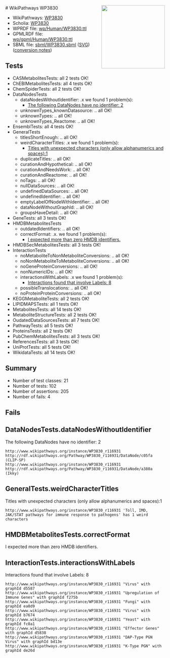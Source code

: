 <img style="float: right; width: 200px" src="../logo.png" />
# WikiPathways WP3830

* WikiPathways: [WP3830](https://identifiers.org/wikipathways:WP3830)
* Scholia: [WP3830](https://scholia.toolforge.org/wikipathways/WP3830)
* WPRDF file: [wp/Human/WP3830.ttl](../wp/Human/WP3830.ttl)
* GPMLRDF file: [wp/gpml/Human/WP3830.ttl](../wp/gpml/Human/WP3830.ttl)
* SBML file: [sbml/WP3830.sbml](../sbml/WP3830.sbml) ([SVG](../sbml/WP3830.svg)) ([conversion notes](../sbml/WP3830.txt))

## Tests
* CASMetabolitesTests: all 2 tests OK!
* ChEBIMetabolitesTests: all 4 tests OK!
* ChemSpiderTests: all 2 tests OK!
* DataNodesTests
    * dataNodesWithoutIdentifier: .x we found 1 problem(s):
        * [The following DataNodes have no identifier: 2](#d2d32fa1)
    * unknownTypes_knownDatasource: .. all OK!
    * unknownTypes: .. all OK!
    * unknownTypes_Reactome: .. all OK!
* EnsemblTests: all 4 tests OK!
* GeneralTests
    * titlesShortEnough: .. all OK!
    * weirdCharacterTitles: .x we found 1 problem(s):
        * [Titles with unexpected characters (only allow alphanumerics and spaces):1](#fda87b3f)
    * duplicateTitles: .. all OK!
    * curationAndHypothetical: .. all OK!
    * curationAndNeedsWork: .. all OK!
    * curationAndReactome: .. all OK!
    * noTags: .. all OK!
    * nullDataSources: .. all OK!
    * undefinedDataSources: .. all OK!
    * undefinedIdentifier: .. all OK!
    * emptyLabelOfNodeWithIdentifier: .. all OK!
    * dataNodeWithoutGraphId: .. all OK!
    * groupsHaveDetail: .. all OK!
* GeneTests: all 3 tests OK!
* HMDBMetabolitesTests
    * outdatedIdentifiers: .. all OK!
    * correctFormat: .x. we found 1 problem(s):
        * [I expected more than zero HMDB identifiers.](#ad154c1e)
* HMDBSecMetabolitesTests: all 3 tests OK!
* InteractionTests
    * noMetaboliteToNonMetaboliteConversions: .. all OK!
    * noNonMetaboliteToMetaboliteConversions: .. all OK!
    * noGeneProteinConversions: .. all OK!
    * nonNumericIDs: .. all OK!
    * interactionsWithLabels: .x we found 1 problem(s):
        * [Interactions found that involve Labels: 8](#630d267f)
    * possibleTranslocations: .. all OK!
    * noProteinProteinConversions: .. all OK!
* KEGGMetaboliteTests: all 2 tests OK!
* LIPIDMAPSTests: all 1 tests OK!
* MetabolitesTests: all 14 tests OK!
* MetaboliteStructureTests: all 2 tests OK!
* OudatedDataSourcesTests: all 7 tests OK!
* PathwayTests: all 5 tests OK!
* ProteinsTests: all 2 tests OK!
* PubChemMetabolitesTests: all 3 tests OK!
* ReferencesTests: all 3 tests OK!
* UniProtTests: all 5 tests OK!
* WikidataTests: all 14 tests OK!


## Summary

* Number of test classes: 21
* Number of tests: 102
* Number of assertions: 205
* Number of fails: 4

## Fails

<a name="d2d32fa1" />

## DataNodesTests.dataNodesWithoutIdentifier

The following DataNodes have no identifier: 2
```
http://www.wikipathways.org/instance/WP3830_r116931 http://rdf.wikipathways.org/Pathway/WP3830_r116931/DataNode/c05fa (CLIP-SP)
http://www.wikipathways.org/instance/WP3830_r116931 http://rdf.wikipathways.org/Pathway/WP3830_r116931/DataNode/a380a (Ikky)
```

<a name="fda87b3f" />

## GeneralTests.weirdCharacterTitles

Titles with unexpected characters (only allow alphanumerics and spaces):1
```
http://www.wikipathways.org/instance/WP3830_r116931 'Toll, IMD, JAK/STAT pathways for immune response to pathogens' has 1 weird characters
```

<a name="ad154c1e" />

## HMDBMetabolitesTests.correctFormat

I expected more than zero HMDB identifiers.
<a name="630d267f" />

## InteractionTests.interactionsWithLabels

Interactions found that involve Labels: 8
```
http://www.wikipathways.org/instance/WP3830_r116931 "Virus" with graphId d5587
http://www.wikipathways.org/instance/WP3830_r116931 "Upregulation of Immune Genes" with graphId f275b
http://www.wikipathways.org/instance/WP3830_r116931 "Fungi" with graphId ea0d9
http://www.wikipathways.org/instance/WP3830_r116931 "Virus" with graphId b7674
http://www.wikipathways.org/instance/WP3830_r116931 "Yeast" with graphId fc0a1
http://www.wikipathways.org/instance/WP3830_r116931 "Effector Genes" with graphId d5838
http://www.wikipathways.org/instance/WP3830_r116931 "DAP-Type PGN Virus" with graphId bd13e
http://www.wikipathways.org/instance/WP3830_r116931 "K-Type PGN" with graphId de26d
```

